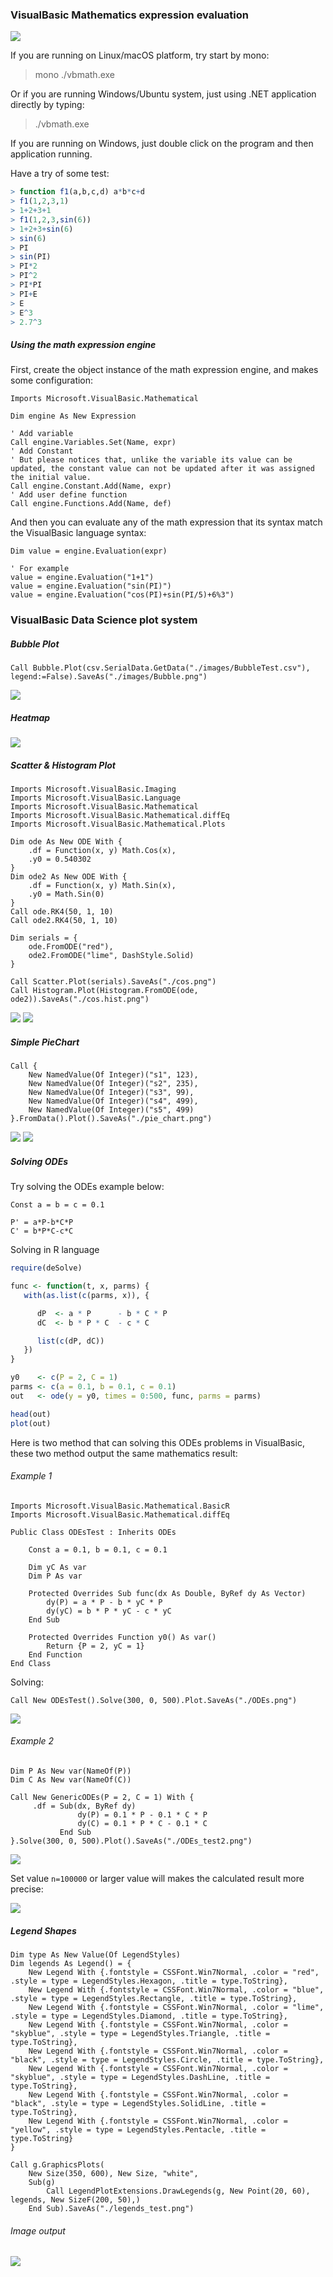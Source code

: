 ### VisualBasic Mathematics expression evaluation
![](./images/2016-05-15.png)

If you are running on Linux/macOS platform, try start by mono:

> mono ./vbmath.exe

Or if you are running Windows/Ubuntu system, just using .NET application directly by typing:

> ./vbmath.exe

If you are running on Windows, just double click on the program and then application running.

Have a try of some test:

```R
> function f1(a,b,c,d) a*b*c+d
> f1(1,2,3,1)
> 1+2+3+1
> f1(1,2,3,sin(6))
> 1+2+3+sin(6)
> sin(6)
> PI
> sin(PI)
> PI*2
> PI^2
> PI*PI
> PI+E
> E
> E^3
> 2.7^3
```

##### Using the math expression engine

First, create the object instance of the math expression engine, and makes some configuration:
```vbnet
Imports Microsoft.VisualBasic.Mathematical

Dim engine As New Expression

' Add variable
Call engine.Variables.Set(Name, expr)
' Add Constant
' But please notices that, unlike the variable its value can be updated, the constant value can not be updated after it was assigned the initial value.
Call engine.Constant.Add(Name, expr)
' Add user define function
Call engine.Functions.Add(Name, def)
```

And then you can evaluate any of the math expression that its syntax match the VisualBasic language syntax:

```vbnet
Dim value = engine.Evaluation(expr)

' For example
value = engine.Evaluation("1+1")
value = engine.Evaluation("sin(PI)")
value = engine.Evaluation("cos(PI)+sin(PI/5)+6%3")
```

### VisualBasic Data Science plot system

##### Bubble Plot

```vbnet
Call Bubble.Plot(csv.SerialData.GetData("./images/BubbleTest.csv"), legend:=False).SaveAs("./images/Bubble.png")
```

![](./images/Bubble.png)

##### Heatmap

![](./images/heatmap.png)

##### Scatter & Histogram Plot

```vbnet
Imports Microsoft.VisualBasic.Imaging
Imports Microsoft.VisualBasic.Language
Imports Microsoft.VisualBasic.Mathematical
Imports Microsoft.VisualBasic.Mathematical.diffEq
Imports Microsoft.VisualBasic.Mathematical.Plots

Dim ode As New ODE With {
    .df = Function(x, y) Math.Cos(x),
    .y0 = 0.540302
}
Dim ode2 As New ODE With {
    .df = Function(x, y) Math.Sin(x),
    .y0 = Math.Sin(0)
}
Call ode.RK4(50, 1, 10)
Call ode2.RK4(50, 1, 10)

Dim serials = {
    ode.FromODE("red"),
    ode2.FromODE("lime", DashStyle.Solid)
}

Call Scatter.Plot(serials).SaveAs("./cos.png")
Call Histogram.Plot(Histogram.FromODE(ode, ode2)).SaveAs("./cos.hist.png")
```

![](./images/cos.png)
![](./images/cos.hist.png)

##### Simple PieChart

```vbnet
Call {
    New NamedValue(Of Integer)("s1", 123),
    New NamedValue(Of Integer)("s2", 235),
    New NamedValue(Of Integer)("s3", 99),
    New NamedValue(Of Integer)("s4", 499),
    New NamedValue(Of Integer)("s5", 499)
}.FromData().Plot().SaveAs("./pie_chart.png")
```

![](./images/pie_chart.png)
![](./images/pie_chart_vars.png)

##### Solving ODEs

Try solving the ODEs example below:

```
Const a = b = c = 0.1

P' = a*P-b*C*P
C' = b*P*C-c*C
```

Solving in R language

```R
require(deSolve)

func <- function(t, x, parms) {
   with(as.list(c(parms, x)), {

      dP  <- a * P      - b * C * P
      dC  <- b * P * C  - c * C

      list(c(dP, dC))
   })
}

y0    <- c(P = 2, C = 1)
parms <- c(a = 0.1, b = 0.1, c = 0.1)
out   <- ode(y = y0, times = 0:500, func, parms = parms)

head(out)
plot(out)
```

Here is two method that can solving this ODEs problems in VisualBasic, these two method output the same mathematics result:

###### Example 1

```vbnet
Imports Microsoft.VisualBasic.Mathematical.BasicR
Imports Microsoft.VisualBasic.Mathematical.diffEq

Public Class ODEsTest : Inherits ODEs

    Const a = 0.1, b = 0.1, c = 0.1

    Dim yC As var
    Dim P As var

    Protected Overrides Sub func(dx As Double, ByRef dy As Vector)
        dy(P) = a * P - b * yC * P
        dy(yC) = b * P * yC - c * yC
    End Sub

    Protected Overrides Function y0() As var()
        Return {P = 2, yC = 1}
    End Function
End Class
```

Solving:
```vbnet
Call New ODEsTest().Solve(300, 0, 500).Plot.SaveAs("./ODEs.png")
```

![](./images/ODEs.png)

###### Example 2

```vbnet
Dim P As New var(NameOf(P))
Dim C As New var(NameOf(C))

Call New GenericODEs(P = 2, C = 1) With {
     .df = Sub(dx, ByRef dy)
               dy(P) = 0.1 * P - 0.1 * C * P
               dy(C) = 0.1 * P * C - 0.1 * C
           End Sub
}.Solve(300, 0, 500).Plot().SaveAs("./ODEs_test2.png")
```

![](./images/ODEs_test2.png)

Set value ``n=100000`` or larger value will makes the calculated result more precise:

![](./images/ODEs_test3.png)

##### Legend Shapes

```vbnet
Dim type As New Value(Of LegendStyles)
Dim legends As Legend() = {
    New Legend With {.fontstyle = CSSFont.Win7Normal, .color = "red", .style = type = LegendStyles.Hexagon, .title = type.ToString},
    New Legend With {.fontstyle = CSSFont.Win7Normal, .color = "blue", .style = type = LegendStyles.Rectangle, .title = type.ToString},
    New Legend With {.fontstyle = CSSFont.Win7Normal, .color = "lime", .style = type = LegendStyles.Diamond, .title = type.ToString},
    New Legend With {.fontstyle = CSSFont.Win7Normal, .color = "skyblue", .style = type = LegendStyles.Triangle, .title = type.ToString},
    New Legend With {.fontstyle = CSSFont.Win7Normal, .color = "black", .style = type = LegendStyles.Circle, .title = type.ToString},
    New Legend With {.fontstyle = CSSFont.Win7Normal, .color = "skyblue", .style = type = LegendStyles.DashLine, .title = type.ToString},
    New Legend With {.fontstyle = CSSFont.Win7Normal, .color = "black", .style = type = LegendStyles.SolidLine, .title = type.ToString},
    New Legend With {.fontstyle = CSSFont.Win7Normal, .color = "yellow", .style = type = LegendStyles.Pentacle, .title = type.ToString}
}

Call g.GraphicsPlots(
    New Size(350, 600), New Size, "white",
    Sub(g)
        Call LegendPlotExtensions.DrawLegends(g, New Point(20, 60), legends, New SizeF(200, 50),)
    End Sub).SaveAs("./legends_test.png")
```

###### Image output

![](./images/legends_test.png)

